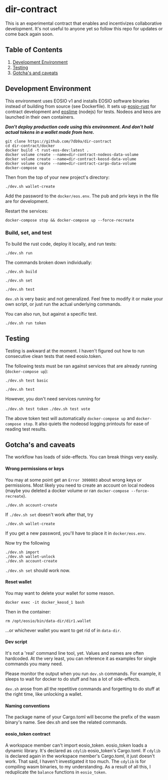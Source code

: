 # dir-contract

This is an experimental contract that enables and incentivizes collaborative development. It's not useful to anyone yet so follow this repo for updates or come back again soon.

## Table of Contents

1. [Development Environment](#development-environment)
2. [Testing](#testing)
3. [Gotcha's and caveats](#gotchas-and-caveats)

## Development Environment

This environment uses EOSIO v1 and installs EOSIO software binaries instead of building from source (see Dockerfile). It sets up [eosio-rust](https://github.com/sagan-software/eosio-rust) for contract development and [eoslime](https://github.com/LimeChain/eoslime) (nodejs) for tests. Nodeos and keos are launched in their own containers.

***Don't deploy production code using this environment. And don't hold actual tokens in a wallet made from here.***

```
git clone https://github.com/7db9a/dir-contract
cd dir-contract/docker
docker build -t rust-eos-dev:latest .
docker volume create --name=dir-contract-nodeos-data-volume
docker volume create --name=dir-contract-keosd-data-volume
docker volume create --name=dir-contract-cargo-data-volume
docker-compose up
```

Then from the top of your new project's directory:

`./dev.sh wallet-create`

Add the password to the `docker/eos.env`. The pub and priv keys in the file are for development.

Restart the services:

`docker-compose stop && docker-compose up --force-recreate`


### Build, set, and test

To build the rust code, deploy it locally, and run tests:

`./dev.sh run`

The commands broken down individually:

`./dev.sh build`

`./dev.sh set`

`./dev.sh test`

`dev.sh` is very basic and not generalized. Feel free to modify it or make your own script, or just run the actual underlying commands.

You can also run, but against a specific test.

`./dev.sh run token`

## Testing

Testing is awkward at the moment. I haven't figured out how to run consecutive clean tests that need eosio.token.

The following tests must be ran against services that are already running (`docker-compose up`):

`./dev.sh test basic`

`./dev.sh test`

However, you don't need services running for

`./dev.sh test token`
`./dev.sh test vote`

The above token test will automatically `docker-compose up` and `docker-compose stop`. It also quiets the nodeosd logging printouts for ease of reading test results.

## Gotcha's and caveats

The workflow has loads of side-effects. You can break things very easily.

#### Wrong permissions or keys

You may at some point get an `Error 3090003` about wrong keys or permissions. Most likely you need to create an account on local nodeos (maybe you deleted a docker volume or ran `docker-compose --force-recreate`).

`./dev.sh account-create`

If `./dev.sh set` doesn't work after that, try

`./dev.sh wallet-create`

If you get a new password, you'll have to place it in `docker/eos.env`.

Now try the following

```
./dev.sh import
./dev.sh wallet-unlock
./dev.sh account-create
```

`./dev.sh set` should work now.

#### Reset wallet

You may want to delete your wallet for some reason.

`docker exec -it docker_keosd_1 bash`

Then in the container:

`rm /opt/eosio/bin/data-dir/dir1.wallet`

...or whichever wallet you want to get rid of in `data-dir`.

#### Dev script

It's not a 'real' command line tool, yet. Values and names are often hardcoded. At the very least, you can reference it as examples for single commands you many need.

Please monitor the output when you run `dev.sh` commands. For example, it sleeps to wait for docker to do stuff and has a lot of side-effects.

`dev.sh` arose from  all the repetitive commands and forgetting to do stuff at the right time, like unlocking a wallet.

#### Naming conventions

The package name of your Cargo.toml will become the prefix of the wasm binary's name. See dev.sh and see the related commands.

#### eosio_token contract

A workspace member can't import eosio_token. eosio_token loads a dynamic library. It's declared as `cdylib` eosio_token's Cargo.toml.  If `cdylib` is declared again in the workspace member's Cargo.toml, it just doesn't work. That said, I haven't investigated it too much. The `cdylib` is for compiling wasm binaries, to my understanding. As a result of all this, I reduplicate the `balance` functions in `eosio_token`.
